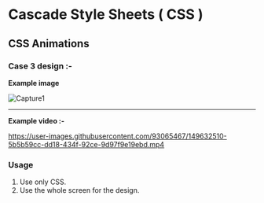 # Cascade Style Sheets ( CSS )
## CSS Animations
### Case 3 design :-
<b>Example image </b> 

<!-- USAGE EXAMPLES -->


![Capture1](https://user-images.githubusercontent.com/93065467/149632463-f37fda52-f141-432e-8105-194e690d51d5.JPG)


<hr>

<b> Example video :-</b> 


https://user-images.githubusercontent.com/93065467/149632510-5b5b59cc-dd18-434f-92ce-9d97f9e19ebd.mp4


### Usage
01. Use only CSS.
02. Use the whole screen for the design.
